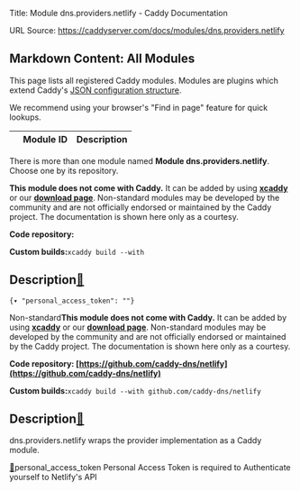 Title: Module dns.providers.netlify - Caddy Documentation

URL Source: https://caddyserver.com/docs/modules/dns.providers.netlify

Markdown Content:
All Modules
-----------

This page lists all registered Caddy modules. Modules are plugins which extend Caddy's [JSON configuration structure](https://caddyserver.com/docs/json/).

We recommend using your browser's "Find in page" feature for quick lookups.

|  | Module ID | Description |
| --- | --- | --- |

There is more than one module named **Module dns.providers.netlify**. Choose one by its repository.

**This module does not come with Caddy.** It can be added by using **[xcaddy](https://caddyserver.com/docs/build#xcaddy)** or our **[download page](https://caddyserver.com/download)**. Non-standard modules may be developed by the community and are not officially endorsed or maintained by the Caddy project. The documentation is shown here only as a courtesy.

**Code repository:**

**Custom builds:**`xcaddy build --with`

Description[🔗](https://caddyserver.com/docs/modules/dns.providers.netlify#docs "Direct link")
----------------------------------------------------------------------------------------------

`{▾	"personal_access_token": ""}`

Non-standard**This module does not come with Caddy.** It can be added by using **[xcaddy](https://caddyserver.com/docs/build#xcaddy)** or our **[download page](https://caddyserver.com/download)**. Non-standard modules may be developed by the community and are not officially endorsed or maintained by the Caddy project. The documentation is shown here only as a courtesy.

**Code repository: [https://github.com/caddy-dns/netlify](https://github.com/caddy-dns/netlify)**

**Custom builds:**`xcaddy build --with github.com/caddy-dns/netlify`

Description[🔗](https://caddyserver.com/docs/modules/dns.providers.netlify#docs "Direct link")
----------------------------------------------------------------------------------------------

dns.providers.netlify wraps the provider implementation as a Caddy module.

[🔗](https://caddyserver.com/docs/modules/dns.providers.netlify#personal_access_token)personal_access_token
Personal Access Token is required to Authenticate yourself to Netlify's API
